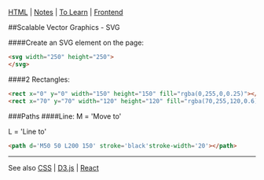 [HTML](HTML.md) | [Notes](../notes.md) | [To Learn](../toLearn.md) | [Frontend](../frontend.md)

##Scalable Vector Graphics - SVG

####Create an SVG element on the page:
```HTML
<svg width="250" height="250">
</svg>
```

####2 Rectangles:
```HTML
<rect x="0" y="0" width="150" height="150" fill="rgba(0,255,0,0.25)"></rect>
<rect x="70" y="70" width="120" height="120" fill="rgba(70,255,120,0.6)"></rect>
```

###Paths
####Line:
M = 'Move to'

L = 'Line to'

```HTML
<path d='M50 50 L200 150' stroke='black'stroke-width='20'></path>
```

---

See also [CSS](../CSS/CSS.md) | [D3.js](../javascript/d3.md) | [React](../react/react.md)

